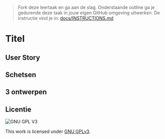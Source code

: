 > _Fork_ deze leertaak en ga aan de slag. Onderstaande outline ga je gedurende deze taak in jouw eigen GitHub omgeving uitwerken. De instructie vind je in: [docs/INSTRUCTIONS.md](docs/INSTRUCTIONS.md)

# Titel
<!-- Geef je project een titel en schrijf in één zin wat het is -->

## User Story
<!-- Schrijf hier de User Story waar de Zero State over gaat-->

## Schetsen
<!-- Toon de variaties die je hebt geschetst -->

## 3 ontwerpen
<!-- Toon de 3 ontwerpen die je in detai hebt uitgewerkt, leg de Visuele Hieratchie uit en noteer de feedback van de opdrachtgever -->



## Licentie

![GNU GPL V3](https://www.gnu.org/graphics/gplv3-127x51.png)

This work is licensed under [GNU GPLv3](./LICENSE).
